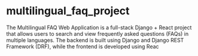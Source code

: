 # multilingual_faq_project
The Multilingual FAQ Web Application is a full-stack Django + React project that allows users to search and view frequently asked questions (FAQs) in multiple languages. The backend is built using Django and Django REST Framework (DRF), while the frontend is developed using Reac
